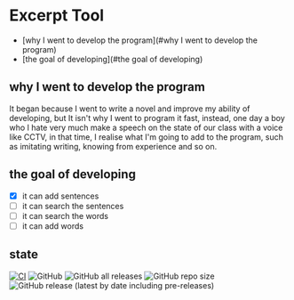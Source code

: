 # Excerpt Tool
- [why I went to develop the program](#why I went to develop the program)
- [the goal of developing](#the goal of developing)
## why I went to develop the program
It began because I went to write a novel and improve my ability of developing, but It isn't why I went to program it fast, instead, one day a boy who I hate very much make a speech on the state of our class with a voice like CCTV, in that time, I realise what I'm going to add to the program, such as imitating writing, knowing from experience and so on.  
## the goal of developing
- [x] it can add sentences
- [ ] it can search the sentences
- [ ] it can search the words
- [ ] it can add words
## state
[![CI](https://github.com/Mryan2005/excerpt_tool/actions/workflows/main.yml/badge.svg?branch=main)](https://github.com/Mryan2005/excerpt_tool/actions/workflows/main.yml)
![GitHub](https://img.shields.io/github/license/Mryan2005/excerpt_tool)
![GitHub all releases](https://img.shields.io/github/downloads/Mryan2005/excerpt_tool/total)
![GitHub repo size](https://img.shields.io/github/repo-size/Mryan2005/excerpt_tool)
![GitHub release (latest by date including pre-releases)](https://img.shields.io/github/v/release/Mryan2005/excerpt_tool?include_prereleases)
